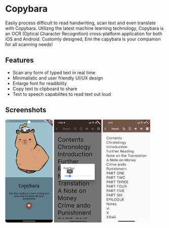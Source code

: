 # Copybara 
Easily process difficult to read handwriting, scan text and even translate with Copybara. Utilizng the latest machine learning technology, Copybara is an OCR (Optical Character Recognition) cross-platform application for both iOS and Android. Customly designed, Emi the capybara is your companion for all scanning needs!

## Features
- Scan any form of typed text in real time
- Minimalistic and user friendly UI/UX design
- Enlarge font for readibility
- Copy text to clipboard to share
- Text to speech capabilites to read text out loud

## Screenshots
<img src= "assets/homepage_copybara.png" width=150/> <img src= "assets/fontsize_copybara.png" width=150/> <img src= "assets/scan_copybara.png" width=150/>

